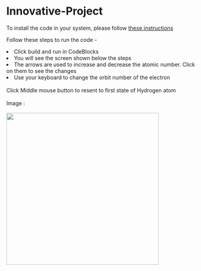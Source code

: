 # Innovative-Project

To install the code in your system, please follow <a href="https://drive.google.com/file/d/1mPxa6a_15FwHMv1LGvIEhByV97Hl9cVH/view?usp=sharing"> these instructions </a>

Follow these steps to run the code -

<li>Click build and run in CodeBlocks</li>
<li>You will see the screen shown below the steps</li>
<li>The arrows are used to increase and decrease the atomic number. Click on them to see the changes</li>
<li>Use your keyboard to change the orbit number of the electron</li>
<br>
Click Middle mouse button to resent to first state of Hydrogen atom
<br>
<br>
Image :
<br>
<br>
<img src="https://github.com/Rahul2k/Innovative-Project/blob/master/Image.png" width="400" height = "400">

